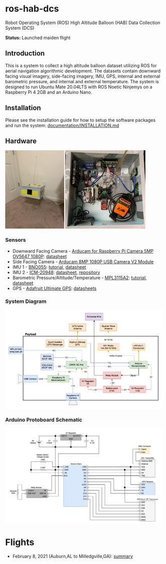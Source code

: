 # ros-hab-dcs

Robot Operating System (ROS) High Altitude Balloon (HAB) Data Collection System (DCS)

**Status:** Launched maiden flight

## Introduction

This is a system to collect a high altitude balloon dataset utilizing ROS for aerial navigation algorithmic development.  The datasets contain downward facing visual imagery, side-facing imagery, IMU, GPS, internal and external barometric pressure, and internal and external temperature.  The system is designed to run Ubuntu Mate 20.04LTS with ROS Noetic Ninjemys on a Raspberry Pi 4 2GB and an Arduino Nano.

## Installation

Please see the installation guide for how to setup the software packages and run the system: [documentation/INSTALLATION.md](documentation/INSTALLATION.md)

## Hardware

<img style="height:250px" src="documentation/photos/sn01_exterior.JPG"></img>
<img style="height:250px" src="documentation/photos/sn01_interior.JPG"></img>

### Sensors

* Downward Facing Camera - [Arducam for Raspberry Pi Camera 5MP OV5647 1080P](https://www.amazon.com/Arducam-Camera-Raspberry-Interchangeable-LS-2717CS/dp/B012ETE75I/?dchild=1&keywords=Arducam%2B12MP%2BIMX477&qid=1602259929&sr=8-3&th=1): [datasheet](https://cdn.sparkfun.com/datasheets/Dev/RaspberryPi/ov5647_full.pdf)
* Side Facing Camera - [Arducam 8MP 1080P USB Camera V2 Module](https://www.amazon.com/Arducam-Camera-Raspberry-Windows-Android/dp/B07YHK63DS/?dchild=1&keywords=USB+Camera+for+Raspberry+Pi&qid=1602001136&s=electronics&sr=1-3&th=1)
* IMU 1 - [BNO055](https://www.adafruit.com/product/4646): [tutorial](https://learn.adafruit.com/adafruit-bno055-absolute-orientation-sensor), [datasheet](https://cdn-learn.adafruit.com/assets/assets/000/036/832/original/BST_BNO055_DS000_14.pdf)
* IMU 2 - [ICM-20948](https://www.sparkfun.com/products/15335): [datasheet](https://cdn.sparkfun.com/assets/7/f/e/c/d/DS-000189-ICM-20948-v1.3.pdf), [repository](https://github.com/sparkfun/Qwiic_9DoF_IMU_ICM20948_Py)
* Barometric Pressure/Altitude/Temperature - [MPL3115A2](https://www.adafruit.com/product/1893): [tutorial](https://learn.adafruit.com/using-mpl3115a2-with-circuitpython), [datasheet](https://www.nxp.com/docs/en/data-sheet/MPL3115A2.pdf)
* GPS - [Adafruit Ultimate GPS](https://www.adafruit.com/product/746): [datasheets](https://learn.adafruit.com/adafruit-ultimate-gps/downloads)

### System Diagram

<img src="diagrams/system_diagram.png"
     style="width:500px;" />

### Arduino Protoboard Schematic

<img src="diagrams/arduino_pinout_diagram.png"
     style="width:500px;" />

# Flights

* February 8, 2021 (Auburn,AL to Milledgville,GA): [summary](documentation/Flight_1/Post_Flight_Analysis.md)
